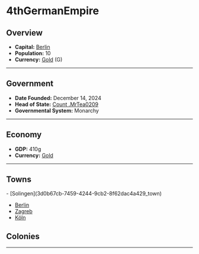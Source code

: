 <!--UNDEDITED FILE, remove this entire line if this file has been edited!-->
# <!--NAME-->4thGermanEmpire<!--NAME-->

## Overview

- **Capital:** <!--CAPITAL_LINK-->[Berlin](2c7f068f-9111-429c-9859-5c77cf201421_town)<!--CAPITAL_LINK-->
- **Population:** <!--POPULATION-->10<!--POPULATION-->
- **Currency:** <!--CURRENCY_LINK-->[Gold](Gold_currency)<!--CURRENCY_LINK--> (<!--CURRENCY_ABV-->G<!--CURRENCY_ABV-->)

---

## Government

- **Date Founded:** <!--FOUNDED-->December 14, 2024<!--FOUNDED-->
- **Head of State:** <!--LEADER_TITLE_LINK-->[Count .MrTea0209](.MrTea0209_user)<!--LEADER_TITLE_LINK-->
- **Governmental System:** <!--GOVERNMENT-->Monarchy<!--GOVERNMENT-->

---

## Economy

- **GDP:** <!--GDP-->410g<!--GDP-->
- **Currency:** <!--CURRENCY_LINK-->[Gold](Gold_currency)<!--CURRENCY_LINK-->

---

## Towns

<!--TOWNS-->- [Solingen](3d0b67cb-7459-4244-9cb2-8f62dac4a429_town)
- [Berlin](2c7f068f-9111-429c-9859-5c77cf201421_town)
- [Zagreb](8949ff5d-612d-4783-803c-9d38011212c2_town)
- [Köln](84b1fee8-80e5-4aff-8c7d-60397acc2b37_town)<!--TOWNS-->

## Colonies

<!--COLONIES--><!--COLONIES-->

---